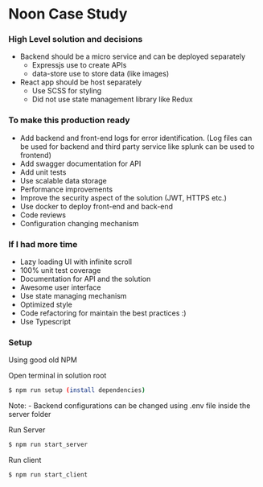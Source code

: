 # Noon Case Study
### High Level solution and decisions

  - Backend should be a micro service and can be deployed separately 
    * Expressjs use to create APIs
    * data-store use to store data (like images)
  - React app should be host separately
    * Use SCSS for styling 
    * Did not use state management library like Redux

### To make this production ready
*   Add backend and front-end logs for error identification. (Log files can be used for backend and third party service like splunk can be used to frontend)
*   Add swagger documentation for API
*   Add unit tests
*   Use scalable data storage
*   Performance improvements
*   Improve the security aspect of the solution (JWT, HTTPS etc.)
*   Use docker to deploy front-end and back-end
*   Code reviews
*   Configuration changing mechanism

### If I had more time

*   Lazy loading UI with infinite scroll
*   100% unit test coverage
*   Documentation for API and the solution
*   Awesome user interface
*   Use state managing mechanism
*   Optimized style
*   Code refactoring for maintain the best practices :)
*   Use Typescript

### Setup

Using good old NPM

Open terminal in solution root
```sh
$ npm run setup (install dependencies)
```
Note: - Backend configurations can be changed using .env file inside the server folder


Run Server
```sh
$ npm run start_server
```
Run client

```sh
$ npm run start_client
```
